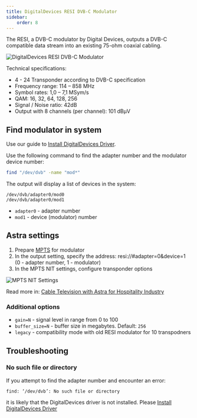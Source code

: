 ```yaml
---
title: DigitalDevices RESI DVB-C Modulator
sidebar:
    order: 8
---
```


The RESI, a DVB-C modulator by Digital Devices, outputs a DVB-C compatible data stream into an existing 75-ohm coaxial cabling.

![DigitalDevices RESI DVB-C Modulator](https://cdn.cesbo.com/help/astra/delivery/broadcasting/resi-dvb-c-modulator/resi.png)

Technical specifications:

- 4 - 24 Transponder according to DVB-C specification
- Frequency range: 114 – 858 MHz
- Symbol rates: 1,0 – 7,1 MSym/s
- QAM: 16, 32, 64, 128, 256
- Signal / Noise ratio: 42dB
- Output with 8 channels (per channel): 101 dBµV

## Find modulator in system

Use our guide to [Install DigitalDevices Driver](/en/astra/adapters/dd-driver/).

Use the following command to find the adapter number and the modulator device number:

```sh
find "/dev/dvb" -name "mod*"
```

The output will display a list of devices in the system:

```
/dev/dvb/adapter0/mod0
/dev/dvb/adapter0/mod1
```

- `adapter0` - adapter number
- `mod1` - device (modulator) number

## Astra settings

1. Prepare [MPTS](/en/astra/streams/mpts/) for modulator
1. In the output setting, specify the address: resi://#adapter=0&device=1 (0 - adapter number, 1 - modulator)
1. In the MPTS NIT settings, configure transponder options

![MPTS NIT Settings](https://cdn.cesbo.com/help/astra/delivery/broadcasting/resi-dvb-c-modulator/mpts-nit.png)

Read more in: [Cable Television with Astra for Hospitality Industry](/en/astra/use-cases/cable-television-with-astra-for-hospitality-industry)

### Additional options

- `gain=N` - signal level in range from 0 to 100
- `buffer_size=N` - buffer size in megabytes. Default: `256`
- `legacy` - compatibility mode with old RESI modulator for 10 transpodners

## Troubleshooting

### No such file or directory

If you attempt to find the adapter number and encounter an error:

```
find: ‘/dev/dvb’: No such file or directory
```

it is likely that the DigitalDevices driver is not installed. Please [Install DigitalDevices Driver](/en/astra/adapters/dd-driver/)
